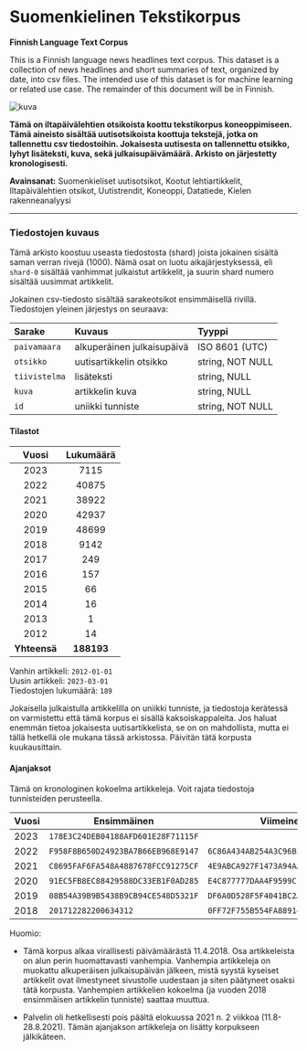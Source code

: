 # Suomenkielinen Tekstikorpus

**Finnish Language Text Corpus**

This is a Finnish language news headlines text corpus. This dataset is a collection of news headlines and short summaries of text, organized by date, into csv files. The intended use of this dataset is for machine learning or related use case. The remainder of this document will be in Finnish.

<img src='https://i.imgur.com/KlXF2d8.png' alt='kuva' />

**Tämä on iltapäivälehtien otsikoista koottu tekstikorpus koneoppimiseen. Tämä aineisto sisältää uutisotsikoista koottuja tekstejä, jotka on tallennettu csv tiedostoihin. Jokaisesta uutisesta on tallennettu otsikko, lyhyt lisäteksti, kuva, sekä julkaisupäivämäärä. Arkisto on järjestetty kronologisesti.**

**Avainsanat:** Suomenkieliset uutisotsikot, Kootut lehtiartikkelit, Iltapäivälehtien otsikot, Uutistrendit, Koneoppi, Datatiede, Kielen rakenneanalyysi

--- 

### Tiedostojen kuvaus

Tämä arkisto koostuu useasta tiedostosta (shard) joista jokainen sisältä saman verran rivejä (1000). Nämä osat on luotu aikajärjestyksessä, eli `shard-0` sisältää vanhimmat julkaistut artikkelit, ja suurin shard numero sisältää uusimmat artikkelit. 
 
Jokainen csv-tiedosto sisältää sarakeotsikot ensimmäisellä rivillä. Tiedostojen yleinen järjestys on seuraava:

| Sarake        | Kuvaus                     | Tyyppi           | 
|:--------------|:---------------------------|:-----------------| 
| `paivamaara`  | alkuperäinen julkaisupäivä | ISO 8601 (UTC)   |
| `otsikko`     | uutisartikkelin otsikko    | string, NOT NULL |
| `tiivistelma` | lisäteksti                 | string, NULL     |
| `kuva`        | artikkelin kuva            | string, NULL     |
| `id`          | uniikki tunniste           | string, NOT NULL |

#### Tilastot

|    Vuosi     | Lukumäärä  |
|:------------:|:----------:|
| 2023 | 7115 |
| 2022 | 40875 |
| 2021 | 38922 |
| 2020 | 42937 |
| 2019 | 48699 |
| 2018 | 9142 |
| 2017 | 249 |
| 2016 | 157 |
| 2015 | 66 |
| 2014 | 16 |
| 2013 | 1 |
| 2012 | 14 |
| **Yhteensä** | **188193** |

Vanhin artikkeli: `2012-01-01`<br/>
Uusin artikkeli: `2023-03-01`<br/>
Tiedostojen lukumäärä: `189`

Jokaisella julkaistulla artikkelilla on uniikki tunniste, ja tiedostoja kerätessä on varmistettu että tämä korpus ei sisällä kaksoiskappaleita. Jos haluat enemmän tietoa jokaisesta uutisartikkelista, se on on mahdollista, mutta ei tällä hetkellä ole mukana tässä arkistossa. Päivitän tätä korpusta kuukausittain.

#### Ajanjaksot

Tämä on kronologinen kokoelma artikkeleja. Voit rajata tiedostoja tunnisteiden perusteella.

| Vuosi  | Ensimmäinen                        | Viimeinen                          |
|--------|------------------------------------|------------------------------------|
| 2023   | `178E3C24DEB04188AFD601E28F71115F` |                                    |
| 2022   | `F958F8B650D24923BA7B66EB968E9147` | `6C86A434AB254A3C96B577794EDE4F67` |
| 2021   | `C8695FAF6FA548A4887678FCC91275CF` | `4E9ABCA927F1473A94AA2A4A17B82F4F` |
| 2020   | `91EC5FB8EC88429588DC33EB1F0AD285` | `E4C877777DAA4F9599CF4600D5EC477A` |
| 2019   | `08B54A39B9B5438B9CB94CE548D5321F` | `DF6A0D528F5F4041BC2AEEE156937EFC` |
| 2018   | `201712282200634312`               | `0FF72F755B554FA889147BFBACAAE724` |

Huomio:

- Tämä korpus alkaa virallisesti päivämäärästä 11.4.2018. Osa artikkeleista on alun perin huomattavasti vanhempia. Vanhempia artikkeleja on muokattu alkuperäisen julkaisupäivän jälkeen, mistä syystä kyseiset artikkelit ovat ilmestyneet sivustolle uudestaan ja siten päätyneet osaksi tätä korpusta. Vanhempien artikkelien kokoelma (ja vuoden 2018 ensimmäisen artikkelin tunniste) saattaa muuttua.

- Palvelin oli hetkellisesti pois päältä elokuussa 2021 n. 2 viikkoa (11.8-28.8.2021). Tämän ajanjakson artikkeleja on lisätty korpukseen jälkikäteen.

